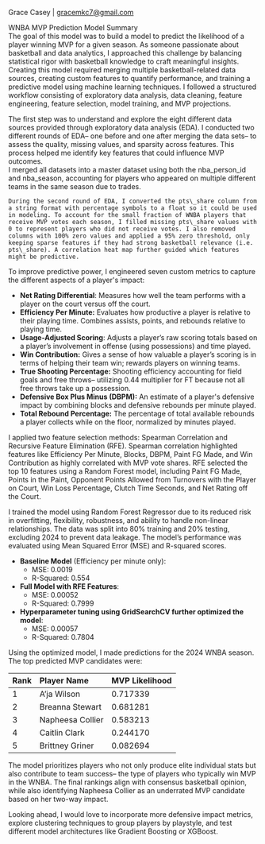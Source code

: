 Grace Casey | [gracemkc7@gmail.com](mailto:gracemkc7@gmail.com)

WNBA MVP Prediction Model Summary  
The goal of this model was to build a model to predict the likelihood of a player winning MVP for a given season. As someone passionate about basketball and data analytics, I approached this challenge by balancing statistical rigor with basketball knowledge to craft meaningful insights. Creating this model required merging multiple basketball-related data sources, creating custom features to quantify performance, and training a predictive model using machine learning techniques. I followed a structured workflow consisting of exploratory data analysis, data cleaning, feature engineering, feature selection, model training, and MVP projections.

The first step was to understand and explore the eight different data sources provided through exploratory data analysis (EDA). I conducted two different rounds of EDA– one before and one after merging the data sets– to assess the quality, missing values, and sparsity across features. This process helped me identify key features that could influence MVP outcomes.   
	I merged all datasets into a master dataset using both the nba\_person\_id and nba\_season, accounting for players who appeared on multiple different teams in the same season due to trades. 

	During the second round of EDA, I converted the pts\_share column from a string format with percentage symbols to a float so it could be used in modeling. To account for the small fraction of WNBA players that receive MVP votes each season, I filled missing pts\_share values with 0 to represent players who did not receive votes. I also removed columns with 100% zero values and applied a 95% zero threshold, only keeping sparse features if they had strong basketball relevance (i.e. pts\_share). A correlation heat map further guided which features might be predictive.  
	  
To improve predictive power, I engineered seven custom metrics to capture the different aspects of a player's impact:

* **Net Rating Differential**: Measures how well the team performs with a player on the court versus off the court.   
* **Efficiency Per Minute:** Evaluates how productive a player is relative to their playing time. Combines assists, points, and rebounds relative to playing time.  
* **Usage-Adjusted Scoring**: Adjusts a player’s raw scoring totals based on a player’s involvement in offense (using possessions) and time played.  
* **Win Contribution:** Gives a sense of how valuable a player’s scoring is in terms of helping their team win; rewards players on winning teams.  
* **True Shooting Percentage:** Shooting efficiency accounting for field goals and free throws– utilizing 0.44 multiplier for FT because not all free throws take up a possession.  
* **Defensive Box Plus Minus (DBPM):** An estimate of a player's defensive impact by combining blocks and defensive rebounds per minute played.  
* **Total Rebound Percentage:** The percentage of total available rebounds a player collects while on the floor, normalized by minutes played.

I applied two feature selection methods: Spearman Correlation and Recursive Feature Elimination (RFE). Spearman correlation highlighted features like Efficiency Per Minute, Blocks, DBPM, Paint FG Made, and Win Contribution as highly correlated with MVP vote shares. RFE selected the top 10 features using a Random Forest model, including Paint FG Made, Points in the Paint, Opponent Points Allowed from Turnovers with the Player on Court, Win Loss Percentage, Clutch Time Seconds, and Net Rating off the Court.

I trained the model using Random Forest Regressor due to its reduced risk in overfitting, flexibility, robustness, and ability to handle non-linear relationships. The data was split into 80% training and 20% testing, excluding 2024 to prevent data leakage. The model’s performance was evaluated using Mean Squared Error (MSE) and R-squared scores. 

* **Baseline Model** (Efficiency per minute only):   
  * MSE: 0.0019  
  * R-Squared: 0.554  
* **Full Model with RFE Features**:   
  * MSE: 0.00052  
  * R-Squared: 0.7999  
* **Hyperparameter tuning using GridSearchCV further optimized the model**:  
  * MSE: 0.00057  
  * R-Squared: 0.7804

Using the optimized model, I made predictions for the 2024 WNBA season. The top predicted MVP candidates were:

| Rank | Player Name | MVP Likelihood |
| :---- | :---- | :---- |
| 1 | A’ja Wilson | 0.717339 |
| 2 | Breanna Stewart | 0.681281 |
| 3 | Napheesa Collier | 0.583213 |
| 4 | Caitlin Clark | 0.244170 |
| 5 | Brittney Griner | 0.082694 |

The model prioritizes players who not only produce elite individual stats but also contribute to team success– the type of players who typically win MVP in the WNBA. The final rankings align with consensus basketball opinion, while also identifying Napheesa Collier as an underrated MVP candidate based on her two-way impact.

Looking ahead, I would love to incorporate more defensive impact metrics, explore clustering techniques to group players by playstyle, and test different model architectures like Gradient Boosting or XGBoost.